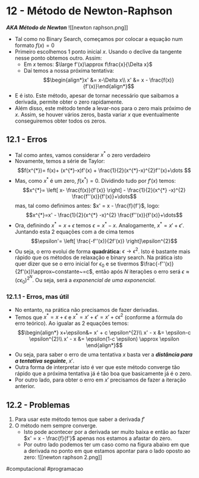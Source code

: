 # 12 - Método de Newton-Raphson
***AKA Método de Newton***
![[newton raphson.png]]
- Tal como no Binary Search, começamos por colocar a equação num formato $f(x)=0$
- Primeiro escolhemos 1 ponto inicial $x$. Usando o declive da tangente nesse ponto obtemos outro. Assim:
    - Em $x$ temos: $\large f'(x)\approx f\frac{x}{\Delta x}$
    - Daí temos a nossa próxima tentativa: $$\begin{align*}x' &= x-\Delta x\\ x' &= x - \frac{f(x)}{f'(x)}\end{align*}$$
- E é isto. Este método, apesar de tornar necessário que saibamos a derivada, permite obter o zero rapidamente.
- Além disso, este método tende a levar-nos para o zero mais próximo de $x$. Assim, se houver vários zeros, basta variar $x$ que eventualmente conseguiremos obter todos os zeros.

## 12.1 - Erros
- Tal como antes, vamos considerar $x^{*}$ o zero verdadeiro
- Novamente, temos a série de Taylor:
$$f(x^{*})= f(x)+ (x^{*}-x)f'(x) + \frac{1}{2}(x^{*}-x)^{2}f''(x)+\dots $$
- Mas, como $x^{*}$ é um zero, $f(x^{*})=0$. Dividindo tudo por $f'(x)$ temos:
$$x^{*}= \left[ x- \frac{f(x)}{f'(x)} \right] - \frac{1}{2}(x^{*} -x)^{2} \frac{f''(x)}{f'(x)}+\dots$$
mas, tal como definimos antes: $x' = x - \frac{f}{f'}$, logo:
$$x^{*}=x' - \frac{1}{2}(x^{*} -x)^{2} \frac{f''(x)}{f'(x)}+\dots$$
- Ora, definindo $x^{*}=x+\epsilon$ temos $\epsilon=x^{*}-x$. Analogamente, $x^{*}=x' + \epsilon'$. Juntando esta 2 equações com a de cima temos
$$\epsilon'= \left[ \frac{-f''(x)}{2f'(x)} \right]\epsilon^{2}$$
- Ou seja, o erro evolui de forma **quadrática**: $\epsilon\to \epsilon^{2}$. Isto é bastante mais rápido que os métodos de relaxação e binary search. Na prática isto quer dizer que se o erro inicial for $\epsilon_{0}$ e se tivermos $\frac{-f''(x)}{2f'(x)}\approx~constante~=c$, então após $N$ iterações o erro será $\epsilon\approx (c \epsilon_{0})^{2^{N}}$. Ou seja, será a *exponencial de uma exponencial*.

### 12.1.1 - Erros, mas útil
- No entanto, na prática não precisamos de fazer derivadas.
- Temos que $x^{*}=x+\epsilon$ e $x^{*}=x'+\epsilon'=x'+c \epsilon^{2}$ (conforme a fórmula do erro teórico). Ao igualar as 2 equações temos:
$$\begin{align*}
x+\epsilon&= x' + c \epsilon^{2}\\
x' - x &= \epsilon-c \epsilon^{2}\\
x' - x &= \epsilon(1-c \epsilon) \approx \epsilon
\end{align*}$$
- Ou seja, para saber o erro de uma tentativa $x$ basta ver a ***distância para a tentativa seguinte***, $x'$.
- Outra forma de interpretar isto é ver que este método converge tão rápido que a próxima tentativa já é tão boa que basicamente já é o zero.
- Por outro lado, para obter o erro em $x'$ precisamos de fazer a iteração anterior.

## 12.2 - Problemas
1. Para usar este método temos que saber a derivada $f'$
2. O método nem sempre converge.
    - Isto pode acontecer por a derivada ser muito baixa e então ao fazer $x' = x - \frac{f}{f'}$ apenas nos estamos a afastar do zero.
    - Por outro lado podemos ter um caso como na figura abaixo em que a derivada no ponto em que estamos apontar para o lado oposto ao zero:
![[newton raphson 2.png]]

#computacional #programacao 

